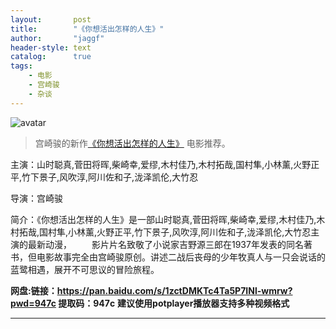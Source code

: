```yaml
---
layout:       post
title:        "《你想活出怎样的人生》"
author:       "jaggf"
header-style: text
catalog:      true
tags:
    - 电影
    - 宫崎骏
    - 杂谈
---
```

![avatar](https://upload-bbs.miyoushe.com/upload/2024/06/09/192840027/6ad191ec9ff9bd21142b07adbf8a8d5d_881269138220840890.jpg?x-oss-process=image/resize,s_600/quality,q_80/auto-orient,0/interlace,1/format,jpg)
> 宫崎骏的新作[《你想活出怎样的人生》](https://www.d5uu.com/dp/?372380-0-0.html) 电影推荐。

主演：山时聪真,菅田将晖,柴崎幸,爱缪,木村佳乃,木村拓哉,国村隼,小林薰,火野正平,竹下景子,风吹淳,阿川佐和子,泷泽凯伦,大竹忍

导演：宫崎骏

简介：《你想活出怎样的人生》是一部山时聪真,菅田将晖,柴崎幸,爱缪,木村佳乃,木村拓哉,国村隼,小林薰,火野正平,竹下景子,风吹淳,阿川佐和子,泷泽凯伦,大竹忍主演的最新动漫，   影片片名致敬了小说家吉野源三郎在1937年发表的同名著书，但电影故事完全由宫崎骏原创。讲述二战后丧母的少年牧真人与一只会说话的蓝鹭相遇，展开不可思议的冒险旅程。

**网盘:链接：https://pan.baidu.com/s/1zctDMKTc4Ta5P7INl-wmrw?pwd=947c 
提取码：947c**
**建议使用potplayer播放器支持多种视频格式**
****